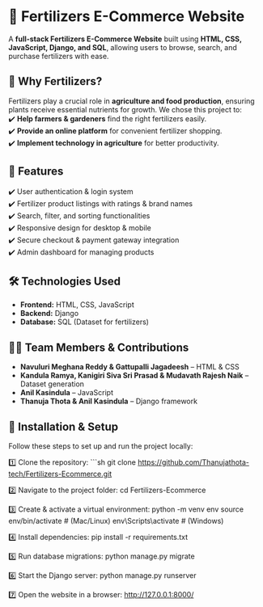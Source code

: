# 🌱 Fertilizers E-Commerce Website

A **full-stack Fertilizers E-Commerce Website** built using **HTML, CSS, JavaScript, Django, and SQL**, allowing users to browse, search, and purchase fertilizers with ease.

## 🚀 Why Fertilizers?  
Fertilizers play a crucial role in **agriculture and food production**, ensuring plants receive essential nutrients for growth. We chose this project to:  
✔️ **Help farmers & gardeners** find the right fertilizers easily.  
✔️ **Provide an online platform** for convenient fertilizer shopping.  
✔️ **Implement technology in agriculture** for better productivity.  

## 🚀 Features  
✔️ User authentication & login system  
✔️ Fertilizer product listings with ratings & brand names  
✔️ Search, filter, and sorting functionalities  
✔️ Responsive design for desktop & mobile  
✔️ Secure checkout & payment gateway integration  
✔️ Admin dashboard for managing products  

## 🛠️ Technologies Used  
- **Frontend:** HTML, CSS, JavaScript  
- **Backend:** Django  
- **Database:** SQL (Dataset for fertilizers)  

## 👨‍💻 Team Members & Contributions  
- **Navuluri Meghana Reddy & Gattupalli Jagadeesh** – HTML & CSS  
- **Kandula Ramya, Kanigiri Siva Sri Prasad & Mudavath Rajesh Naik** – Dataset generation  
- **Anil Kasindula** – JavaScript  
- **Thanuja Thota & Anil Kasindula** – Django framework  

## 🔧 Installation & Setup  
Follow these steps to set up and run the project locally:  

1️⃣ Clone the repository:  ```sh
git clone https://github.com/Thanujathota-tech/Fertilizers-Ecommerce.git

2️⃣ Navigate to the project folder:
cd Fertilizers-Ecommerce

3️⃣ Create & activate a virtual environment:
python -m venv env
source env/bin/activate   # (Mac/Linux)
env\Scripts\activate      # (Windows)

4️⃣ Install dependencies:
pip install -r requirements.txt

5️⃣ Run database migrations:
python manage.py migrate

6️⃣ Start the Django server:
python manage.py runserver

7️⃣ Open the website in a browser:
http://127.0.0.1:8000/
